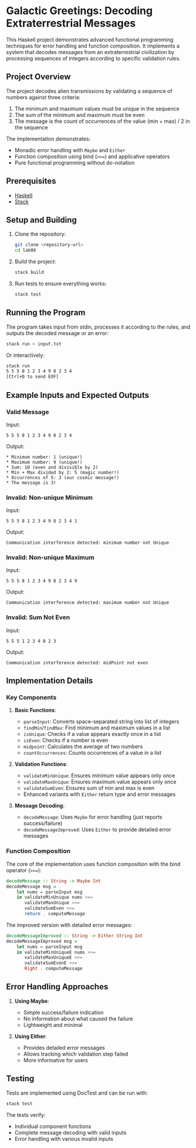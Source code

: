 # Galactic Greetings: Decoding Extraterrestrial Messages

This Haskell project demonstrates advanced functional programming techniques for error handling and function composition. It implements a system that decodes messages from an extraterrestrial civilization by processing sequences of integers according to specific validation rules.

## Project Overview

The project decodes alien transmissions by validating a sequence of numbers against three criteria:
1. The minimum and maximum values must be unique in the sequence
2. The sum of the minimum and maximum must be even
3. The message is the count of occurrences of the value (min + max) / 2 in the sequence

The implementation demonstrates:
- Monadic error handling with `Maybe` and `Either`
- Function composition using bind (`>>=`) and applicative operators
- Pure functional programming without do-notation

## Prerequisites

- [Haskell](https://www.haskell.org/downloads/)
- [Stack](https://docs.haskellstack.org/en/stable/install_and_upgrade/)

## Setup and Building

1. Clone the repository:
   ```bash
   git clone <repository-url>
   cd lab06
   ```

2. Build the project:
   ```bash
   stack build
   ```

3. Run tests to ensure everything works:
   ```bash
   stack test
   ```

## Running the Program

The program takes input from stdin, processes it according to the rules, and outputs the decoded message or an error:

```bash
stack run < input.txt
```

Or interactively:

```bash
stack run
5 5 5 8 1 2 3 4 9 8 2 3 4
[Ctrl+D to send EOF]
```

## Example Inputs and Expected Outputs

### Valid Message

Input:
```
5 5 5 8 1 2 3 4 9 8 2 3 4
```

Output:
```
* Minimum number: 1 (unique!)
* Maximum number: 9 (unique!)
* Sum: 10 (even and divisible by 2)
* Min + Max divided by 2: 5 (magic number!)
* Occurrences of 5: 3 (our cosmic message!)
* The message is 3!
```

### Invalid: Non-unique Minimum

Input:
```
5 5 5 8 1 2 3 4 9 8 2 3 4 1
```

Output:
```
Communication interference detected: minimum number not Unique
```

### Invalid: Non-unique Maximum

Input:
```
5 5 5 8 1 2 3 4 9 8 2 3 4 9
```

Output:
```
Communication interference detected: maximum number not Unique
```

### Invalid: Sum Not Even

Input:
```
5 5 5 1 2 3 4 8 2 3
```

Output:
```
Communication interference detected: midPoint not even
```

## Implementation Details

### Key Components

1. **Basic Functions**:
   - `parseInput`: Converts space-separated string into list of integers
   - `findMin`/`findMax`: Find minimum and maximum values in a list
   - `isUnique`: Checks if a value appears exactly once in a list
   - `isEven`: Checks if a number is even
   - `midpoint`: Calculates the average of two numbers
   - `countOccurrences`: Counts occurrences of a value in a list

2. **Validation Functions**:
   - `validateMinUnique`: Ensures minimum value appears only once
   - `validateMaxUnique`: Ensures maximum value appears only once
   - `validateSumEven`: Ensures sum of min and max is even
   - Enhanced variants with `Either` return type and error messages

3. **Message Decoding**:
   - `decodeMessage`: Uses `Maybe` for error handling (just reports success/failure)
   - `decodeMessageImproved`: Uses `Either` to provide detailed error messages

### Function Composition

The core of the implementation uses function composition with the bind operator (`>>=`):

```haskell
decodeMessage :: String -> Maybe Int
decodeMessage msg = 
    let nums = parseInput msg
    in validateMinUnique nums >>= 
       validateMaxUnique >>= 
       validateSumEven >>= 
       return . computeMessage
```

The improved version with detailed error messages:

```haskell
decodeMessageImproved :: String -> Either String Int
decodeMessageImproved msg = 
    let nums = parseInput msg
    in validateMinUniqueE nums >>= 
       validateMaxUniqueE >>= 
       validateSumEvenE >>= 
       Right . computeMessage
```

## Error Handling Approaches

1. **Using Maybe**:
   - Simple success/failure indication
   - No information about what caused the failure
   - Lightweight and minimal

2. **Using Either**:
   - Provides detailed error messages
   - Allows tracking which validation step failed
   - More informative for users

## Testing

Tests are implemented using DocTest and can be run with:

```bash
stack test
```

The tests verify:
- Individual component functions
- Complete message decoding with valid inputs
- Error handling with various invalid inputs

